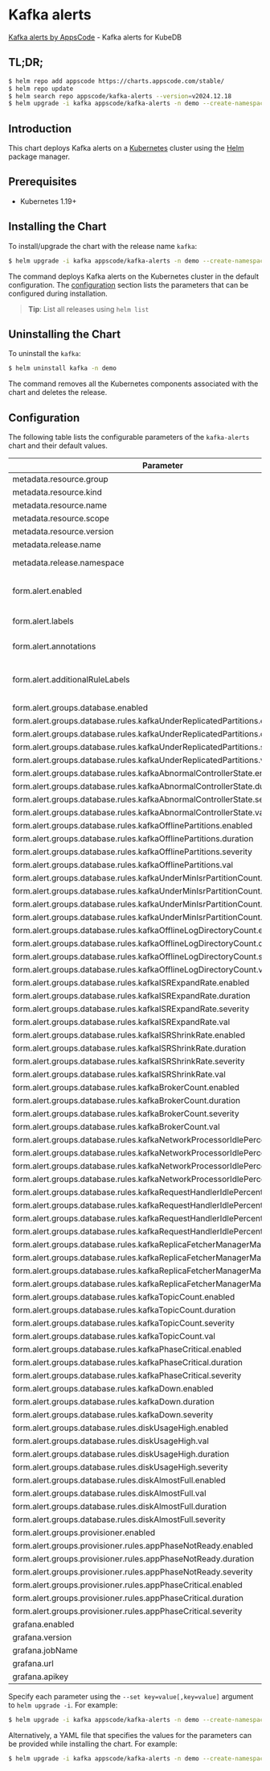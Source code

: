 # Kafka alerts

[Kafka alerts by AppsCode](https://github.com/appscode/alerts) - Kafka alerts for KubeDB

## TL;DR;

```bash
$ helm repo add appscode https://charts.appscode.com/stable/
$ helm repo update
$ helm search repo appscode/kafka-alerts --version=v2024.12.18
$ helm upgrade -i kafka appscode/kafka-alerts -n demo --create-namespace --version=v2024.12.18
```

## Introduction

This chart deploys Kafka alerts on a [Kubernetes](http://kubernetes.io) cluster using the [Helm](https://helm.sh) package manager.

## Prerequisites

- Kubernetes 1.19+

## Installing the Chart

To install/upgrade the chart with the release name `kafka`:

```bash
$ helm upgrade -i kafka appscode/kafka-alerts -n demo --create-namespace --version=v2024.12.18
```

The command deploys Kafka alerts on the Kubernetes cluster in the default configuration. The [configuration](#configuration) section lists the parameters that can be configured during installation.

> **Tip**: List all releases using `helm list`

## Uninstalling the Chart

To uninstall the `kafka`:

```bash
$ helm uninstall kafka -n demo
```

The command removes all the Kubernetes components associated with the chart and deletes the release.

## Configuration

The following table lists the configurable parameters of the `kafka-alerts` chart and their default values.

|                                 Parameter                                  |                  Description                  |                     Default                      |
|----------------------------------------------------------------------------|-----------------------------------------------|--------------------------------------------------|
| metadata.resource.group                                                    |                                               | <code>kubedb.com</code>                          |
| metadata.resource.kind                                                     |                                               | <code>Kafka</code>                               |
| metadata.resource.name                                                     |                                               | <code>kafkas</code>                              |
| metadata.resource.scope                                                    |                                               | <code>Namespaced</code>                          |
| metadata.resource.version                                                  |                                               | <code>v1alpha2</code>                            |
| metadata.release.name                                                      | Release name                                  | <code>""</code>                                  |
| metadata.release.namespace                                                 | Release namespace                             | <code>""</code>                                  |
| form.alert.enabled                                                         | # Enable PrometheusRule alerts                | <code>warning</code>                             |
| form.alert.labels                                                          | # Labels for default rules                    | <code>{"release":"kube-prometheus-stack"}</code> |
| form.alert.annotations                                                     | # Annotations for default rules               | <code>{}</code>                                  |
| form.alert.additionalRuleLabels                                            | # Additional labels for PrometheusRule alerts | <code>{}</code>                                  |
| form.alert.groups.database.enabled                                         |                                               | <code>warning</code>                             |
| form.alert.groups.database.rules.kafkaUnderReplicatedPartitions.enabled    |                                               | <code>true</code>                                |
| form.alert.groups.database.rules.kafkaUnderReplicatedPartitions.duration   |                                               | <code>"10s"</code>                               |
| form.alert.groups.database.rules.kafkaUnderReplicatedPartitions.severity   |                                               | <code>warning</code>                             |
| form.alert.groups.database.rules.kafkaUnderReplicatedPartitions.val        |                                               | <code>0</code>                                   |
| form.alert.groups.database.rules.kafkaAbnormalControllerState.enabled      |                                               | <code>true</code>                                |
| form.alert.groups.database.rules.kafkaAbnormalControllerState.duration     |                                               | <code>"10s"</code>                               |
| form.alert.groups.database.rules.kafkaAbnormalControllerState.severity     |                                               | <code>warning</code>                             |
| form.alert.groups.database.rules.kafkaAbnormalControllerState.val          |                                               | <code>1</code>                                   |
| form.alert.groups.database.rules.kafkaOfflinePartitions.enabled            |                                               | <code>true</code>                                |
| form.alert.groups.database.rules.kafkaOfflinePartitions.duration           |                                               | <code>"10s"</code>                               |
| form.alert.groups.database.rules.kafkaOfflinePartitions.severity           |                                               | <code>warning</code>                             |
| form.alert.groups.database.rules.kafkaOfflinePartitions.val                |                                               | <code>0</code>                                   |
| form.alert.groups.database.rules.kafkaUnderMinIsrPartitionCount.enabled    |                                               | <code>true</code>                                |
| form.alert.groups.database.rules.kafkaUnderMinIsrPartitionCount.duration   |                                               | <code>"10s"</code>                               |
| form.alert.groups.database.rules.kafkaUnderMinIsrPartitionCount.severity   |                                               | <code>warning</code>                             |
| form.alert.groups.database.rules.kafkaUnderMinIsrPartitionCount.val        |                                               | <code>0</code>                                   |
| form.alert.groups.database.rules.kafkaOfflineLogDirectoryCount.enabled     |                                               | <code>true</code>                                |
| form.alert.groups.database.rules.kafkaOfflineLogDirectoryCount.duration    |                                               | <code>"10s"</code>                               |
| form.alert.groups.database.rules.kafkaOfflineLogDirectoryCount.severity    |                                               | <code>warning</code>                             |
| form.alert.groups.database.rules.kafkaOfflineLogDirectoryCount.val         |                                               | <code>0</code>                                   |
| form.alert.groups.database.rules.kafkaISRExpandRate.enabled                |                                               | <code>true</code>                                |
| form.alert.groups.database.rules.kafkaISRExpandRate.duration               |                                               | <code>"1m"</code>                                |
| form.alert.groups.database.rules.kafkaISRExpandRate.severity               |                                               | <code>warning</code>                             |
| form.alert.groups.database.rules.kafkaISRExpandRate.val                    |                                               | <code>0</code>                                   |
| form.alert.groups.database.rules.kafkaISRShrinkRate.enabled                |                                               | <code>true</code>                                |
| form.alert.groups.database.rules.kafkaISRShrinkRate.duration               |                                               | <code>"1m"</code>                                |
| form.alert.groups.database.rules.kafkaISRShrinkRate.severity               |                                               | <code>warning</code>                             |
| form.alert.groups.database.rules.kafkaISRShrinkRate.val                    |                                               | <code>0</code>                                   |
| form.alert.groups.database.rules.kafkaBrokerCount.enabled                  |                                               | <code>true</code>                                |
| form.alert.groups.database.rules.kafkaBrokerCount.duration                 |                                               | <code>"1m"</code>                                |
| form.alert.groups.database.rules.kafkaBrokerCount.severity                 |                                               | <code>critical</code>                            |
| form.alert.groups.database.rules.kafkaBrokerCount.val                      |                                               | <code>0</code>                                   |
| form.alert.groups.database.rules.kafkaNetworkProcessorIdlePercent.enabled  |                                               | <code>true</code>                                |
| form.alert.groups.database.rules.kafkaNetworkProcessorIdlePercent.duration |                                               | <code>"1m"</code>                                |
| form.alert.groups.database.rules.kafkaNetworkProcessorIdlePercent.severity |                                               | <code>critical</code>                            |
| form.alert.groups.database.rules.kafkaNetworkProcessorIdlePercent.val      |                                               | <code>0.3</code>                                 |
| form.alert.groups.database.rules.kafkaRequestHandlerIdlePercent.enabled    |                                               | <code>true</code>                                |
| form.alert.groups.database.rules.kafkaRequestHandlerIdlePercent.duration   |                                               | <code>"1m"</code>                                |
| form.alert.groups.database.rules.kafkaRequestHandlerIdlePercent.severity   |                                               | <code>critical</code>                            |
| form.alert.groups.database.rules.kafkaRequestHandlerIdlePercent.val        |                                               | <code>0.3</code>                                 |
| form.alert.groups.database.rules.kafkaReplicaFetcherManagerMaxLag.enabled  |                                               | <code>true</code>                                |
| form.alert.groups.database.rules.kafkaReplicaFetcherManagerMaxLag.duration |                                               | <code>"1m"</code>                                |
| form.alert.groups.database.rules.kafkaReplicaFetcherManagerMaxLag.severity |                                               | <code>critical</code>                            |
| form.alert.groups.database.rules.kafkaReplicaFetcherManagerMaxLag.val      |                                               | <code>50</code>                                  |
| form.alert.groups.database.rules.kafkaTopicCount.enabled                   |                                               | <code>true</code>                                |
| form.alert.groups.database.rules.kafkaTopicCount.duration                  |                                               | <code>"1m"</code>                                |
| form.alert.groups.database.rules.kafkaTopicCount.severity                  |                                               | <code>warning</code>                             |
| form.alert.groups.database.rules.kafkaTopicCount.val                       |                                               | <code>1000</code>                                |
| form.alert.groups.database.rules.kafkaPhaseCritical.enabled                |                                               | <code>true</code>                                |
| form.alert.groups.database.rules.kafkaPhaseCritical.duration               |                                               | <code>"3m"</code>                                |
| form.alert.groups.database.rules.kafkaPhaseCritical.severity               |                                               | <code>warning</code>                             |
| form.alert.groups.database.rules.kafkaDown.enabled                         |                                               | <code>true</code>                                |
| form.alert.groups.database.rules.kafkaDown.duration                        |                                               | <code>"30s"</code>                               |
| form.alert.groups.database.rules.kafkaDown.severity                        |                                               | <code>critical</code>                            |
| form.alert.groups.database.rules.diskUsageHigh.enabled                     |                                               | <code>true</code>                                |
| form.alert.groups.database.rules.diskUsageHigh.val                         |                                               | <code>80</code>                                  |
| form.alert.groups.database.rules.diskUsageHigh.duration                    |                                               | <code>"1m"</code>                                |
| form.alert.groups.database.rules.diskUsageHigh.severity                    |                                               | <code>warning</code>                             |
| form.alert.groups.database.rules.diskAlmostFull.enabled                    |                                               | <code>true</code>                                |
| form.alert.groups.database.rules.diskAlmostFull.val                        |                                               | <code>95</code>                                  |
| form.alert.groups.database.rules.diskAlmostFull.duration                   |                                               | <code>"1m"</code>                                |
| form.alert.groups.database.rules.diskAlmostFull.severity                   |                                               | <code>critical</code>                            |
| form.alert.groups.provisioner.enabled                                      |                                               | <code>warning</code>                             |
| form.alert.groups.provisioner.rules.appPhaseNotReady.enabled               |                                               | <code>true</code>                                |
| form.alert.groups.provisioner.rules.appPhaseNotReady.duration              |                                               | <code>"1m"</code>                                |
| form.alert.groups.provisioner.rules.appPhaseNotReady.severity              |                                               | <code>critical</code>                            |
| form.alert.groups.provisioner.rules.appPhaseCritical.enabled               |                                               | <code>true</code>                                |
| form.alert.groups.provisioner.rules.appPhaseCritical.duration              |                                               | <code>"15m"</code>                               |
| form.alert.groups.provisioner.rules.appPhaseCritical.severity              |                                               | <code>warning</code>                             |
| grafana.enabled                                                            |                                               | <code>false</code>                               |
| grafana.version                                                            |                                               | <code>8.2.3</code>                               |
| grafana.jobName                                                            |                                               | <code>kubedb-databases</code>                    |
| grafana.url                                                                |                                               | <code>""</code>                                  |
| grafana.apikey                                                             |                                               | <code>""</code>                                  |


Specify each parameter using the `--set key=value[,key=value]` argument to `helm upgrade -i`. For example:

```bash
$ helm upgrade -i kafka appscode/kafka-alerts -n demo --create-namespace --version=v2024.12.18 --set metadata.resource.group=kubedb.com
```

Alternatively, a YAML file that specifies the values for the parameters can be provided while
installing the chart. For example:

```bash
$ helm upgrade -i kafka appscode/kafka-alerts -n demo --create-namespace --version=v2024.12.18 --values values.yaml
```
